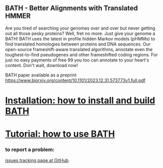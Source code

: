 ## BATH - Better Alignments with Translated HMMER

Are you tired of searching your genomes over and over but never getting out all those pesky proteins? Well, fret no more. Just give your genome a BATH!
BATH uses the latest in profile hidden Markov models (pHMMs) to find translated homologies between proteins and DNA sequences. Our open-source frameshift-aware translated algorithms, annotate even the toughest-to-find pseudogenes and other frameshifted coding regions. For just no easy payments of free 99 you too can annotate to your heart's content. Don't wait, download now!

BATH paper available as a preprint https://www.biorxiv.org/content/10.1101/2023.12.31.573773v1.full.pdf

# [Installation: how to install and build BATH](documentation/userguide/installation.md)

# [Tutorial: how to use BATH](documentation/userguide/tutorial.md)

### to report a problem:
[issues tracking page at GitHub](https://github.com/TravisWheelerLab/BATH/issues).

